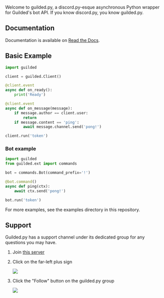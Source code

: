 Welcome to guilded.py, a discord.py-esque asynchronous Python wrapper for Guilded's bot API. If you know discord.py, you know guilded.py.

## Documentation

Documentation is available on [Read the Docs](https://guildedpy.readthedocs.io).

## Basic Example

```py
import guilded

client = guilded.Client()

@client.event
async def on_ready():
    print('Ready')

@client.event
async def on_message(message):
    if message.author == client.user:
        return
    if message.content == 'ping':
        await message.channel.send('pong!')

client.run('token')
```

### Bot example

```py
import guilded
from guilded.ext import commands

bot = commands.Bot(command_prefix='!')

@bot.command()
async def ping(ctx):
    await ctx.send('pong!')

bot.run('token')
```

For more examples, see the examples directory in this repository.

## Support

Guilded.py has a support channel under its dedicated group for any questions you may have.

1. Join [this server](https://guilded.gg/guilded-api)
2. Click on the far-left plus sign

    ![](https://img.guildedcdn.com/ContentMedia/f4f92fa74bf1b6043b438046eebcf0f4-Full.webp?w=198&h=165)

3. Click the "Follow" button on the guilded.py group

    ![](https://img.guildedcdn.com/ContentMedia/ecfc6237dd2f401fbd356edfd50916fc-Full.webp?w=816&h=339)
